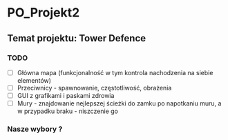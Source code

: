 # PO_Projekt2

## Temat projektu: Tower Defence


### TODO
- [ ] Główna mapa (funkcjonalność w tym kontrola nachodzenia na siebie elementów)
- [ ] Przeciwnicy - spawnowanie, częstotliwość, obrażenia
- [ ] GUI z grafikami i paskami zdrowia
- [ ] Mury - znajdowanie nejlepszej ścieżki do zamku po napotkaniu muru, a w przypadku braku - niszczenie go
### Nasze wybory ?
